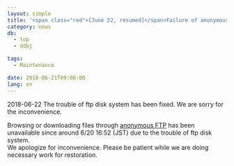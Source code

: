 ```yaml
---
layout: simple
title: '<span class="red">[June 22, resumed]</span>Failure of anonymous FTP service'
category: news
db:
  - top
  - ddbj

tags:
  - Maintenance

date: 2018-06-21T09:00:00
lang: en
---
```


<p class="red">2018-06-22 The trouble of ftp disk system has been fixed. We are sorry for the inconvenience.</p>

<p>Browsing or downloading files through <a href="ftp://ftp.ddbj.nig.ac.jp/">anonymous FTP</a> has been unavailable since around 6/20 16:52 (JST) due to the trouble of ftp disk system.<br> We apologize for inconvenience. Please be patient while we are doing necessary work for restoration.</p>
